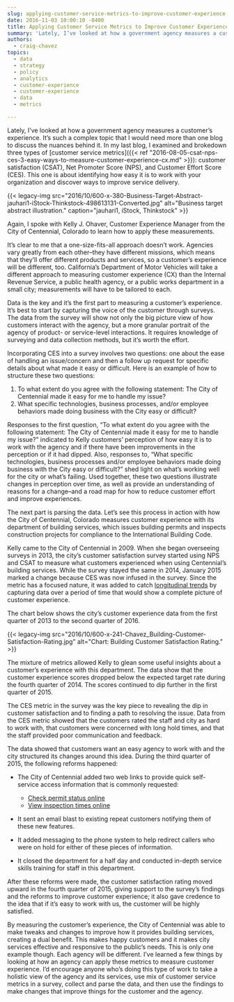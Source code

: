 ```yaml
---
slug: applying-customer-service-metrics-to-improve-customer-experience-cx
date: 2016-11-03 10:00:10 -0400
title: Applying Customer Service Metrics to Improve Customer Experience (CX)
summary: 'Lately, I’ve looked at how a government agency measures a customer’s experience. It’s such a complex topic that I would need more than one blog to discuss the nuances behind it. In my last blog, I examined and brokedown three types of customer service metrics: customer satisfaction (CSAT), Net Promoter Score (NPS), and Customer Effort'
authors:
  - craig-chavez
topics:
  - data
  - strategy
  - policy
  - analytics
  - customer-experience
  - customer-experience
  - data
  - metrics

---
```


Lately, I’ve looked at how a government agency measures a customer’s experience. It’s such a complex topic that I would need more than one blog to discuss the nuances behind it. In my last blog, I examined and brokedown three types of [customer service metrics]({{< ref "2016-08-05-csat-nps-ces-3-easy-ways-to-measure-customer-experience-cx.md" >}}): customer satisfaction (CSAT), Net Promoter Score (NPS), and Customer Effort Score (CES). This one is about identifying how easy it is to work with your organization and discover ways to improve service delivery.

{{< legacy-img src="2016/10/600-x-380-Business-Target-Abstract-jauhari1-iStock-Thinkstock-498613131-Converted.jpg" alt="Business target abstract illustration." caption="jauhari1, iStock, Thinkstock" >}}

Again, I spoke with Kelly J. Ohaver, Customer Experience Manager from the City of Centennial, Colorado to learn how to apply these measurements.

It’s clear to me that a one-size-fits-all approach doesn’t work. Agencies vary greatly from each other&#8211;they have different missions, which means that they’ll offer different products and services, so a customer’s experience will be different, too. California’s Department of Motor Vehicles will take a different approach to measuring customer experience (CX) than the Internal Revenue Service, a public health agency, or a public works department in a small city; measurements will have to be tailored to each.

Data is the key and it’s the first part to measuring a customer’s experience. It’s best to start by capturing the voice of the customer through surveys. The data from the survey will show not only the big picture view of how customers interact with the agency, but a more granular portrait of the agency of product- or service-level interactions. It requires knowledge of surveying and data collection methods, but it’s worth the effort.
  
Incorporating CES into a survey involves two questions: one about the ease of handling an issue/concern and then a follow up request for specific details about what made it easy or difficult. Here is an example of how to structure these two questions:
  
1. To what extent do you agree with the following statement: The City of Centennial made it easy for me to handle my issue?
2. What specific technologies, business processes, and/or employee behaviors made doing business with the City easy or difficult?

Responses to the first question, “To what extent do you agree with the following statement: The City of Centennial made it easy for me to handle my issue?” indicated to Kelly customers’ perception of how easy it is to work with the agency and if there have been improvements in the perception or if it had dipped. Also, responses to, “What specific technologies, business processes and/or employee behaviors made doing business with the City easy or difficult?” shed light on what’s working well for the city or what’s failing. Used together, these two questions illustrate changes in perception over time, as well as provide an understanding of reasons for a change&#8211;and a road map for how to reduce customer effort and improve experiences.
    
The next part is parsing the data. Let’s see this process in action with how the City of Centennial, Colorado measures customer experience with its department of building services, which issues building permits and inspects construction projects for compliance to the International Building Code.

Kelly came to the City of Centennial in 2009. When she began overseeing surveys in 2013, the city’s customer satisfaction survey started using NPS and CSAT to measure what customers experienced when using Centennial’s building services. While the survey stayed the same in 2014, January 2015 marked a change because CES was now infused in the survey. Since the metric has a focused nature, it was added to catch [longitudinal trends](https://en.wikipedia.org/wiki/Longitudinal_study) by capturing data over a period of time that would show a complete picture of customer experience.

The chart below shows the city’s customer experience data from the first quarter of 2013 to the second quarter of 2016.

{{< legacy-img src="2016/10/600-x-241-Chavez_Building-Customer-Satisfaction-Rating.jpg" alt="Chart: Building Customer Satisfaction Rating." >}}

The mixture of metrics allowed Kelly to glean some useful insights about a customer’s experience with this department. The data show that the customer experience scores dropped below the expected target rate during the fourth quarter of 2014. The scores continued to dip further in the first quarter of 2015.

The CES metric in the survey was the key piece to revealing the dip in customer satisfaction and to finding a path to resolving the issue. Data from the CES metric showed that the customers rated the staff and city as hard to work with, that customers were concerned with long hold times, and that the staff provided poor communication and feedback.      

The data showed that customers want an easy agency to work with and the city structured its changes around this idea. During the third quarter of 2015, the following reforms happened:
      
- The City of Centennial added two web links to provide quick self-service access information that is commonly requested:
    - [Check permit status online](http://www.centennialco.gov/permitstatus)
    - [View inspection times online](http://www.centennialco.gov/ETA)

- It sent an email blast to existing repeat customers notifying them of these new features.
- It added messaging to the phone system to help redirect callers who were on hold for either of these pieces of information.
- It closed the department for a half day and conducted in-depth service skills training for staff in this department.
      
After these reforms were made, the customer satisfaction rating moved upward in the fourth quarter of 2015, giving support to the survey’s findings and the reforms to improve customer experience; it also gave credence to the idea that if it’s easy to work with us, the customer will be highly satisfied.

By measuring the customer’s experience, the City of Centennial was able to make tweaks and changes to improve how it provides building services, creating a dual benefit. This makes happy customers and it makes city services effective and responsive to the public’s needs. This is only one example though. Each agency will be different. I’ve learned a few things by looking at how an agency can apply these metrics to measure customer experience. I’d encourage anyone who’s doing this type of work to take a holistic view of the agency and its services, use mix of customer service metrics in a survey, collect and parse the data, and then use the findings to make changes that improve things for the customer and the agency.
